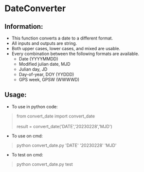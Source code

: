 # **DateConverter**

## Information:
* This function converts a date to a different format.
* All inputs and outputs are string.
* Both upper cases, lower cases, and mixed are usable.
* Every combination between the following formats are available.
  - Date (YYYYMMDD)
  - Modified julian date, MJD
  - Julian day, JD
  - Day-of-year, DOY (YYDDD)
  - GPS week, GPSW (WWWWD)


## Usage:
* To use in python code:
> from convert_date import convert_date\
> \
> result = convert_date('DATE','20230228','MJD')

* To use on cmd:
> python convert_date.py 'DATE' '20230228' 'MJD'

* To test on cmd:
> python convert_date.py test
